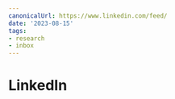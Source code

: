 ```yaml
---
canonicalUrl: https://www.linkedin.com/feed/
date: '2023-08-15'
tags:
- research
- inbox
---
```


# LinkedIn